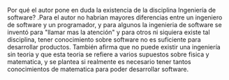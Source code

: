 Por qué el autor pone en duda la existencia de la disciplina Ingeniería de software?
.Para el autor no habrian mayores diferencias entre un ingeniero de software y un programador, y para algunos la ingenieria de software se inventó para "llamar mas la atención" y para otros ni siquiera existe tal disciplina, tener conocimiento sobre software no es suficiente para desarrollar productos.
También afirma que no puede existir una ingeniería sin teoria y que esta teoria se refiere a varios supuestos sobre fisica y matematica, y se plantea si realmente es necesario tener tantos conocimientos de matematica para poder desarrollar software.
